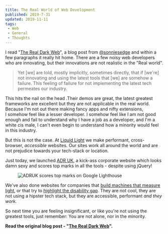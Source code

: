 ```yaml
---
title: The Real World of Web Development
published: 2019-7-31
updated: 2019-11-11
tags:
 - Web
 - General
 - Thoughts
---
```


<p>I read "<a href="https://www.sonniesedge.net/posts/real-dark-web/">The Real Dark Web</a>", a blog post from <a href="https://twitter.com/sonniesedge">@sonniesedge</a> and within a few paragraphs it really hit home. There are a few noisy web developers who are innovating, but their innovations are not realistic in the "Real world".</p>
<blockquote>Yet [we] are told, mostly implicitly, sometimes directly, that if [we're] not innovating and using the latest tools that [we] are somehow a failure. This feeling of failure for not implementing the latest tech permeates our industry.</blockquote>
<p>This hits the nail on the head .Their demos are great, the latest greatest frameworks are excellent but they are not applicable in the real world. Because I'm not out there making fancy&nbsp;apps and nifty extensions, I&nbsp;somehow feel like a lesser developer. I&nbsp;somehow feel like I&nbsp;am not good enough and fail to understand why I&nbsp;have a job as a developer, and I'm a white cis male, I&nbsp;can't even begin to understand how a minority would feel in this industry.</p>
<p>But this is not the case. At <a href="https://www.liquidlight.co.uk/">Liquid Light</a>&nbsp;we make performant, cross-browser,&nbsp;<em>accessible</em> websites<em>. </em>Our sites work all around the world and are not prejudice towards your tech-stack or location.</p>
<p>Just today, we launched <a href="https://www.adruk.org/">ADR UK</a>, a kick-ass corporate website which looks damn sexy and scores top marks in all the tools - despite using jQuery!</p>
<figure><img src="/images/Screenshot-2019-07-31-at-19.09.10.png" alt="ADRUK scores top marks on Google Lighthouse" data-image="ztm0al1zk8cg"></figure>
<p>We've also done websites for companies that <a href="https://www.bentham.co.uk/">build machines that measure light</a>, or that try to <a href="https://www.disabilitydataportal.com/">highlight the disability gap</a>. They are not cool, they are not using a hipster tech stack, but they are accessible, performant&nbsp;<em>and they work.</em><em></em>&nbsp;</p>
<p>So next time you are feeling insignificant, or like you're not using the greatest tools, just remember:&nbsp;You are not alone, nor in the minority.</p>
<p><strong>Read the original blog post - "<a href="https://www.sonniesedge.net/posts/real-dark-web/">The Real Dark Web</a>".</strong></p>
<p></p>